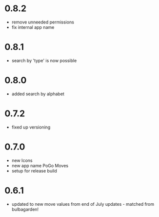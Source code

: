 # 0.8.2
* remove unneeded permissions
* fix internal app name
# 0.8.1
* search by 'type' is now possible
# 0.8.0
* added search by alphabet

# 0.7.2
* fixed up versioning

# 0.7.0

* new Icons
* new app name PoGo Moves
* setup for release build

# 0.6.1

* updated to new move values from end of July updates - matched from bulbagarden!
